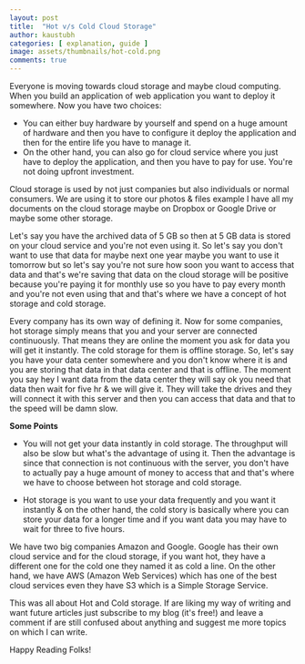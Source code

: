```yaml
---
layout: post
title:  "Hot v/s Cold Cloud Storage"
author: kaustubh
categories: [ explanation, guide ]
image: assets/thumbnails/hot-cold.png
comments: true
---
```


Everyone is moving towards cloud storage and maybe cloud computing. When you build an application of web application you want to deploy it somewhere. Now you have two choices:

- You can either buy hardware by yourself and spend on a huge amount of hardware and then you have to configure it deploy the application and then for the entire life you have to manage it.
- On the other hand, you can also go for cloud service where you just have to deploy the application, and then you have to pay for use. You're not doing upfront investment.

Cloud storage is used by not just companies but also individuals or normal consumers. We are using it to store our photos & files example I have all my documents on the cloud storage maybe on Dropbox or Google Drive or maybe some other storage.

Let's say you have the archived data of 5 GB so then at 5 GB data is stored on your cloud service and you're not even using it. So let's say you don't want to use that data for maybe next one year maybe you want to use it tomorrow but so let's say you're not sure how soon you want to access that data and that's we're saving that data on the cloud storage will be positive because you're paying it for monthly use so you have to pay every month and you're not even using that and that's where we have a concept of hot storage and cold storage.


Every company has its own way of defining it. Now for some companies, hot storage simply means that you and your server are connected continuously. That means they are online the moment you ask for data you will get it instantly.
The cold storage for them is offline storage. So, let's say you have your data center somewhere and you don't know where it is and you are storing that data in that data center and that is offline. The moment you say hey I want data from the data center they will say ok you need that data then wait for five hr & we will give it. They will take the drives and they will connect it with this server and then you can access that data and that to the speed will be damn slow.

**Some Points**

- You will not get your data instantly in cold storage. The throughput will also be slow but what's the advantage of using it. Then the advantage is since that connection is not continuous with the server, you don't have to actually pay a huge amount of money to access that and that's where we have to choose between hot storage and cold storage.

- Hot storage is you want to use your data frequently and you want it instantly & on the other hand, the cold story is basically where you can store your data for a longer time and if you want data you may have to wait for three to five hours.

We have two big companies Amazon and Google. Google has their own cloud service and for the cloud storage, if you want hot, they have a different one for the cold one they named it as cold a line. On the other hand, we have AWS (Amazon Web Services) which has one of the best cloud services even they have S3 which is a Simple Storage Service.

This was all about Hot and Cold storage. If are liking my way of writing and want future articles just subscribe to my blog (it's free!) and leave a comment if are still confused about anything and suggest me more topics on which I can write.

Happy Reading Folks!